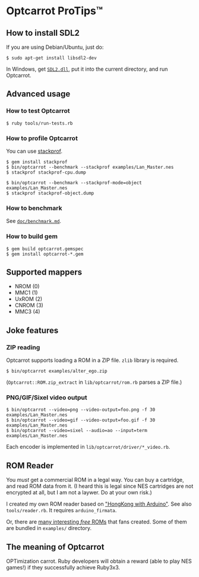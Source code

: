 # Optcarrot ProTips&trade;
## How to install SDL2

If you are using Debian/Ubuntu, just do:

    $ sudo apt-get install libsdl2-dev

In Windows, get [`SDL2.dll`](https://www.libsdl.org/), put it into the current directory, and run Optcarrot.

## Advanced usage

### How to test Optcarrot

    $ ruby tools/run-tests.rb

### How to profile Optcarrot

You can use [stackprof](https://github.com/tmm1/stackprof).

    $ gem install stackprof
    $ bin/optcarrot --benchmark --stackprof examples/Lan_Master.nes
    $ stackprof stackprof-cpu.dump

    $ bin/optcarrot --benchmark --stackprof-mode=object examples/Lan_Master.nes
    $ stackprof stackprof-object.dump

### How to benchmark

See [`doc/benchmark.md`](benchmark.md).

### How to build gem

    $ gem build optcarrot.gemspec
    $ gem install optcarrot-*.gem

## Supported mappers

* NROM (0)
* MMC1 (1)
* UxROM (2)
* CNROM (3)
* MMC3 (4)

## Joke features
### ZIP reading

Optcarrot supports loading a ROM in a ZIP file.  `zlib` library is required.

    $ bin/optcarrot examples/alter_ego.zip

(`Optcarrot::ROM.zip_extract` in `lib/optcarrot/rom.rb` parses a ZIP file.)

### PNG/GIF/Sixel video output

    $ bin/optcarrot --video=png --video-output=foo.png -f 30 examples/Lan_Master.nes
    $ bin/optcarrot --video=gif --video-output=foo.gif -f 30 examples/Lan_Master.nes
    $ bin/optcarrot --video=sixel --audio=ao --input=term examples/Lan_Master.nes

Each encoder is implemented in `lib/optcarrot/driver/*_video.rb`.

## ROM Reader

You *must* get a commercial ROM in a legal way.  You can buy a cartridge, and read ROM data from it.  (I heard this is legal since NES cartridges are not encrypted at all, but I am not a laywer.  Do at your own risk.)

I created my own ROM reader based on ["HongKong with Arduino"](http://hongkongarduino.web.fc2.com/).  See also `tools/reader.rb`.  It requires `arduino_firmata`.

Or, there are [many interesting *free* ROMs](http://www.romhacking.net/homebrew/) that fans created.  Some of them are bundled in `examples/` directory.

## The meaning of Optcarrot

OPTimization carrot.  Ruby developers will obtain a reward (able to play NES games!) if they successfully achieve Ruby3x3.
